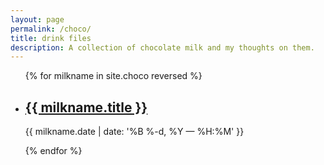 ```yaml
---
layout: page
permalink: /choco/
title: drink files
description: A collection of chocolate milk and my thoughts on them.
---
```


<ul class="post-list">
{% for milkname in site.choco reversed %}
    <li>
        <h2><a class="milkname-title" href="{{ milkname.url | prepend: site.baseurl }}">{{ milkname.title }}</a></h2>
        <p class="post-meta">{{ milkname.date | date: '%B %-d, %Y — %H:%M' }}</p>
      </li>
{% endfor %}
</ul>
